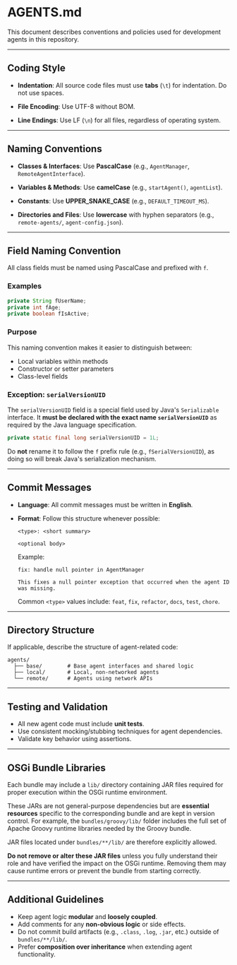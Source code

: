 # AGENTS.md

This document describes conventions and policies used for development agents in this repository.

---

## Coding Style

* **Indentation**:
  All source code files must use **tabs** (`\t`) for indentation. Do not use spaces.

* **File Encoding**:
  Use UTF-8 without BOM.

* **Line Endings**:
  Use LF (`\n`) for all files, regardless of operating system.

---

## Naming Conventions

* **Classes & Interfaces**: Use **PascalCase** (e.g., `AgentManager`, `RemoteAgentInterface`).

* **Variables & Methods**: Use **camelCase** (e.g., `startAgent()`, `agentList`).

* **Constants**: Use **UPPER\_SNAKE\_CASE** (e.g., `DEFAULT_TIMEOUT_MS`).

* **Directories and Files**: Use **lowercase** with hyphen separators (e.g., `remote-agents/`, `agent-config.json`).

---

## Field Naming Convention

All class fields must be named using PascalCase and prefixed with `f`.

### Examples

```java
private String fUserName;
private int fAge;
private boolean fIsActive;
```

### Purpose

This naming convention makes it easier to distinguish between:

- Local variables within methods
- Constructor or setter parameters
- Class-level fields

### Exception: `serialVersionUID`

The `serialVersionUID` field is a special field used by Java's `Serializable` interface.
It **must be declared with the exact name `serialVersionUID`** as required by the Java language specification.

```java
private static final long serialVersionUID = 1L;
```

Do **not** rename it to follow the `f` prefix rule (e.g., `fSerialVersionUID`), as doing so will break Java's serialization mechanism.

---

## Commit Messages

* **Language**:
  All commit messages must be written in **English**.

* **Format**:
  Follow this structure whenever possible:

  ```
  <type>: <short summary>

  <optional body>
  ```

  Example:

  ```
  fix: handle null pointer in AgentManager

  This fixes a null pointer exception that occurred when the agent ID was missing.
  ```

  Common `<type>` values include: `feat`, `fix`, `refactor`, `docs`, `test`, `chore`.

---

## Directory Structure

If applicable, describe the structure of agent-related code:

```
agents/
  ├── base/        # Base agent interfaces and shared logic
  ├── local/       # Local, non-networked agents
  └── remote/      # Agents using network APIs
```

---

## Testing and Validation

* All new agent code must include **unit tests**.
* Use consistent mocking/stubbing techniques for agent dependencies.
* Validate key behavior using assertions.

---

## OSGi Bundle Libraries

Each bundle may include a `lib/` directory containing JAR files required for proper execution within the OSGi runtime environment.

These JARs are not general-purpose dependencies but are **essential resources** specific to the corresponding bundle and are kept in version control.
For example, the `bundles/groovy/lib/` folder includes the full set of Apache Groovy runtime libraries needed by the Groovy bundle.

JAR files located under `bundles/**/lib/` are therefore explicitly allowed.

**Do not remove or alter these JAR files** unless you fully understand their role and have verified the impact on the OSGi runtime.
Removing them may cause runtime errors or prevent the bundle from starting correctly.

---

## Additional Guidelines

* Keep agent logic **modular** and **loosely coupled**.
* Add comments for any **non-obvious logic** or side effects.
* Do not commit build artifacts (e.g., `.class`, `.log`, `.jar`, etc.) outside of `bundles/**/lib/`.
* Prefer **composition over inheritance** when extending agent functionality.
